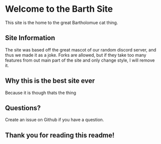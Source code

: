# Welcome to the Barth Site
This site is the home to the great Bartholomue cat thing.
## Site Information
The site was based off the great mascot of our random discord server, and thus we made it as a joke. Forks are allowed, but if they take too many features from out main part of the site and only change style, I will remove it.
## Why this is the best site ever
Because it is though thats the thing
## Questions?
Create an issue on Github if you have a question.

## Thank you for reading this readme!